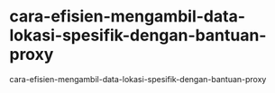 # cara-efisien-mengambil-data-lokasi-spesifik-dengan-bantuan-proxy
cara-efisien-mengambil-data-lokasi-spesifik-dengan-bantuan-proxy
